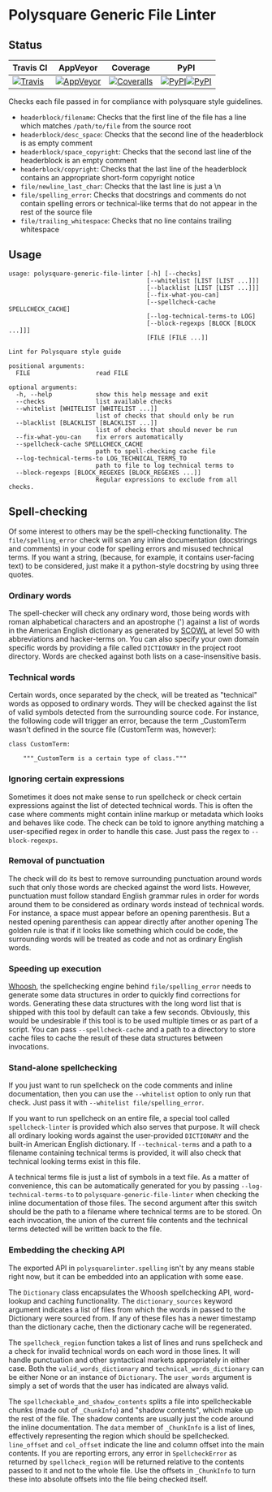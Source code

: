 # Polysquare Generic File Linter #

## Status ##

| Travis CI | AppVeyor | Coverage | PyPI |
|-----------|----------|----------|------|
|[![Travis](https://img.shields.io/travis/polysquare/polysquare-generic-file-linter.svg)]()|[![AppVeyor](https://img.shields.io/appveyor/ci/polysquare/polysquare-generic-file-linter.svg)]()|[![Coveralls](https://img.shields.io/coveralls/polysquare/polysquare-generic-file-linter.svg)]()|[![PyPI](https://img.shields.io/pypi/v/polysquare-generic-file-linter.svg)]()[![PyPI](https://img.shields.io/pypi/pyversions/polysquare-generic-file-linter.svg)]()|[![License](https://img.shields.io/github/license/polysquare/polysquare-generic-file-linter.svg)]()|

Checks each file passed in for compliance with polysquare style guidelines.

* `headerblock/filename`: Checks that the first line of the file has a line
                          which matches `/path/to/file` from the source root
* `headerblock/desc_space`: Checks that the second line of the headerblock is
                            as empty comment
* `headerblock/space_copyright`: Checks that the second last line of the
                                 headerblock is an empty comment
* `headerblock/copyright`: Checks that the last line of the headerblock
                           contains an appropriate short-form copyright
                           notice
* `file/newline_last_char`: Checks that the last line is just a \n
* `file/spelling_error`: Checks that docstrings and comments do not
                         contain spelling errors or technical-like terms
                         that do not appear in the rest of the source file
* `file/trailing_whitespace`: Checks that no line contains trailing whitespace

## Usage ##

    usage: polysquare-generic-file-linter [-h] [--checks]
                                          [--whitelist [LIST [LIST ...]]]
                                          [--blacklist [LIST [LIST ...]]]
                                          [--fix-what-you-can]
                                          [--spellcheck-cache SPELLCHECK_CACHE]
                                          [--log-technical-terms-to LOG]
                                          [--block-regexps [BLOCK [BLOCK ...]]]
                                          [FILE [FILE ...]]

    Lint for Polysquare style guide

    positional arguments:
      FILE                  read FILE

    optional arguments:
      -h, --help            show this help message and exit
      --checks              list available checks
      --whitelist [WHITELIST [WHITELIST ...]]
                            list of checks that should only be run
      --blacklist [BLACKLIST [BLACKLIST ...]]
                            list of checks that should never be run
      --fix-what-you-can    fix errors automatically
      --spellcheck-cache SPELLCHECK_CACHE
                            path to spell-checking cache file
      --log-technical-terms-to LOG_TECHNICAL_TERMS_TO
                            path to file to log technical terms to
      --block-regexps [BLOCK_REGEXES [BLOCK_REGEXES ...]]
                            Regular expressions to exclude from all checks.

## Spell-checking ##

Of some interest to others may be the spell-checking functionality. The
`file/spelling_error` check will scan any inline documentation (docstrings
and comments) in your code for spelling errors and misused technical terms. If
you want a string, (because, for example, it contains user-facing text) to be
considered, just make it a python-style docstring by using three quotes.

### Ordinary words ###

The spell-checker will check any ordinary word, those being words with
roman alphabetical characters and an apostrophe (') against a list of
words in the American English dictionary as generated by
[SCOWL](http://app.aspell.net/create) at level 50 with abbreviations and
hacker-terms on. You can also specify your own domain specific words by
providing a file called `DICTIONARY` in the project root directory. Words
are checked against both lists on a case-insensitive basis.

### Technical words ###

Certain words, once separated by the check, will be treated as "technical"
words as opposed to ordinary words. They will be checked against the list
of valid symbols detected from the surrounding source code. For instance,
the following code will trigger an error, because the term _CustomTerm wasn't
defined in the source file (CustomTerm was, however):

    class CustomTerm:

        """_CustomTerm is a certain type of class."""

### Ignoring certain expressions ###

Sometimes it does not make sense to run spellcheck or check certain expressions
against the list of detected technical words. This is often the case where
comments might contain inline markup or metadata which looks and behaves
like code. The check can be told to ignore anything matching a user-specified
regex in order to handle this case. Just pass the regex to `--block-regexps`.

### Removal of punctuation ###

The check will do its best to remove surrounding punctuation around words
such that only those words are checked against the word lists. However,
punctuation must follow standard English grammar rules in order for words
around them to be considered as ordinary words instead of technical words.
For instance, a space must appear before an opening parenthesis.
But a nested opening parenthesis can appear directly after another opening
The golden rule is that if it looks like something which could be
code, the surrounding words will be treated as code and not as ordinary
English words.

### Speeding up execution ###

[Whoosh](https://bitbucket.org/mchaput/whoosh/src), the spellchecking engine
behind `file/spelling_error` needs to generate some data structures in order to
quickly find corrections for words. Generating these data structures with the
long word list that is shipped with this tool by default can take a few seconds.
Obviously, this would be undesirable if this tool is to be used multiple times
or as part of a script. You can pass `--spellcheck-cache` and a path to a
directory to store cache files to cache the result of these data structures
between invocations.

### Stand-alone spellchecking ###

If you just want to run spellcheck on the code comments and inline
documentation, then you can use the `--whitelist` option to only run that check.
Just pass it with `--whitelist file/spelling_error`.

If you want to run spellcheck on an entire file, a special tool called
`spellcheck-linter` is provided which also serves that purpose. It will check
all ordinary looking words against the user-provided `DICTIONARY` and the
built-in American English dictionary. If `--technical-terms` and a path to a
filename containing technical terms is provided, it will also check that
technical looking terms exist in this file.

A technical terms file is just a list of symbols in a text file. As a matter
of convenience, this can be automatically generated for you by passing
`--log-technical-terms-to` to `polysquare-generic-file-linter` when checking
the inline documentation of those files. The second argument after this
switch should be the path to a filename where technical terms are to be stored.
On each invocation, the union of the current file contents and the technical
terms detected will be written back to the file.

### Embedding the checking API ###

The exported API in `polysquarelinter.spelling` isn't by any means stable
right now, but it can be embedded into an application with some ease.

The `Dictionary` class encapsulates the Whoosh spellchecking API, word-lookup
and caching functionality. The `dictionary_sources` keyword argument indicates
a list of files from which the words in passed to the Dictionary were
sourced from. If any of these files has a newer timestamp than the dictionary
cache, then the dictionary cache will be regenerated.

The `spellcheck_region` function takes a list of lines and runs spellcheck
and a check for invalid technical words on each word in those lines. It will
handle punctuation and other syntactical markets appropriately in either case.
Both the `valid_words_dictionary` and `technical_words_dictionary` can be either
None or an instance of `Dictionary`. The `user_words` argument is simply
a set of words that the user has indicated are always valid.

The `spellcheckable_and_shadow_contents` splits a file into spellcheckable
chunks (made out of `_ChunkInfo`) and "shadow contents", which make up the rest
of the file. The shadow contents are usually just the code around the inline
documentation. The `data` member of `_ChunkInfo` is a list of lines,
effectively representing the region which should be spellchecked. `line_offset`
and `col_offset` indicate the line and column offset into the main contents. If
you are reporting errors, any error in `SpellcheckError` as returned by
`spellcheck_region` will be returned relative to the contents passed to it
and not to the whole file. Use the offsets in `_ChunkInfo` to turn these
into absolute offsets into the file being checked itself.
